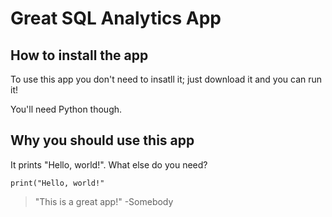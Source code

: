 # Great SQL Analytics App

## How to install the app

To use this app you don't need to insatll it; just download it and you can run it!

You'll need Python though.

## Why you should use this app

It prints "Hello, world!". What else do you need?

```
print("Hello, world!"
```

> "This is a great app!" -Somebody
